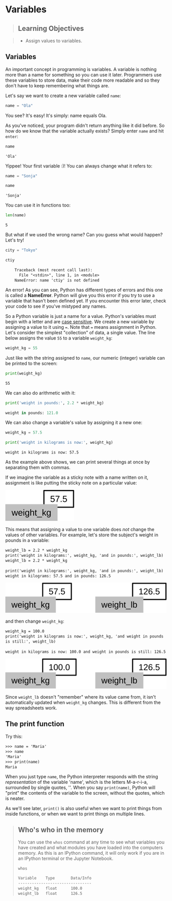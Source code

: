 
# Variables

> ## Learning Objectives

> *   Assign values to variables.

## Variables

An important concept in programming is variables. A variable is nothing more than a name for something so you can use it later. Programmers use these variables to store data, make their code more readable and so they don't have to keep remembering what things are.

Let's say we want to create a new variable called `name`:

```python
name = "Ola"
```

You see? It's easy! It's simply: name equals Ola.

As you've noticed, your program didn't return anything like it did before. So how do we know that the variable actually exists? Simply enter `name` and hit `enter`:

```python
name
```
```
'Ola'
```

Yippee! Your first variable :)! You can always change what it refers to:

```python
name = "Sonja"
```
```python
name
```
```
'Sonja'
```

You can use it in functions too:

```python
len(name)
```
```
5
```

But what if we used the wrong name? Can you guess what would happen? Let's try!

```python
city = "Tokyo"
```
```python
ctiy
```
```
    Traceback (most recent call last):
      File "<stdin>", line 1, in <module>
    NameError: name 'ctiy' is not defined
```
An error! As you can see, Python has different types of errors and this one is called a **NameError**. Python will give you this error if you try to use a variable that hasn't been defined yet. If you encounter this error later, check your code to see if you've mistyped any names.


So a Python variable is just a name for a value. Python's variables must begin with a letter and are [case sensitive](reference.html#case-sensitive).
We create a new variable by assigning a value to it using `=`. Note that `=` means assignment in Python. 
Let's consider the simplest "collection" of data, a single value. The line below assigns the value `55` to a variable `weight_kg`:


```python
weight_kg = 55
```

Just like with the string assigned to `name`, our numeric (integer) variable can be printed to the screen:

```python
print(weight_kg)
```
```
55
```

We can also do arithmetic with it:

```python
print('weight in pounds:', 2.2 * weight_kg)
```
```python
weight in pounds: 121.0
```

We can also change a variable's value by assigning it a new one:

```python
weight_kg = 57.5
```
```python
print('weight in kilograms is now:', weight_kg)
```
```
weight in kilograms is now: 57.5
```

As the example above shows,
we can print several things at once by separating them with commas.

If we imagine the variable as a sticky note with a name written on it,
assignment is like putting the sticky note on a particular value:

![Variables as Sticky Notes](../fig/python-sticky-note-variables-01.svg)

This means that assigning a value to one variable does *not* change the values of other variables.
For example,
let's store the subject's weight in pounds in a variable:


    weight_lb = 2.2 * weight_kg
    print('weight in kilograms:', weight_kg, 'and in pounds:', weight_lb)
    weight_lb = 2.2 * weight_kg
    
    print('weight in kilograms:', weight_kg, 'and in pounds:', weight_lb)
    weight in kilograms: 57.5 and in pounds: 126.5


![Creating Another Variable](../fig/python-sticky-note-variables-02.svg)

and then change `weight_kg`:


    weight_kg = 100.0
    print('weight in kilograms is now:', weight_kg, 'and weight in pounds is still:', weight_lb)

    weight in kilograms is now: 100.0 and weight in pounds is still: 126.5

![Updating a Variable](../fig/python-sticky-note-variables-03.svg)

Since `weight_lb` doesn't "remember" where its value came from,
it isn't automatically updated when `weight_kg` changes.
This is different from the way spreadsheets work.


## The print function

Try this:

    >>> name = 'Maria'
    >>> name
    'Maria'
    >>> print(name)
    Maria

When you just type `name`, the Python interpreter responds with the string *representation* of the variable 'name', which is the letters M-a-r-i-a, surrounded by single quotes, ''. When you say `print(name)`, Python will "print" the contents of the variable to the screen, without the quotes, which is neater.

As we'll see later, `print()` is also useful when we want to print things from inside functions, or when we want to print things on multiple lines.

> ## Who's who in the memory
>
>You can use the `whos` command at any time to see what variables you have created and what modules you have loaded into the computers memory. As this is an IPython command, it will only work if you are in an IPython terminal or the Jupyter Notebook. 
>
>~~~ {.python}
>whos
>~~~
>~~~ {.output}
>Variable    Type       Data/Info
>--------------------------------
>weight_kg   float      100.0
>weight_lb   float      126.5
>~~~